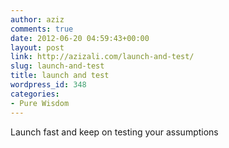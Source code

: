 ```yaml
---
author: aziz
comments: true
date: 2012-06-20 04:59:43+00:00
layout: post
link: http://azizali.com/launch-and-test/
slug: launch-and-test
title: launch and test
wordpress_id: 348
categories:
- Pure Wisdom
---
```


Launch fast and keep on testing your assumptions
